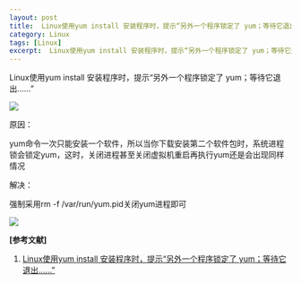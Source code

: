 ```yaml
---
layout: post
title:  Linux使用yum install 安装程序时，提示“另外一个程序锁定了 yum；等待它退出……”
category: Linux
tags: [Linux]
excerpt:  Linux使用yum install 安装程序时，提示“另外一个程序锁定了 yum；等待它退出……”
---
```

	
Linux使用yum install 安装程序时，提示“另外一个程序锁定了 yum；等待它退出……”

![](http://www.nangongyibin.com/assets/images/Linux/207.png)


原因：　　

yum命令一次只能安装一个软件，所以当你下载安装第二个软件包时，系统进程锁会锁定yum，这时，关闭进程甚至关闭虚拟机重启再执行yum还是会出现同样情况

解决：

强制采用rm -f /var/run/yum.pid关闭yum进程即可

![](http://www.nangongyibin.com/assets/images/Linux/208.png)

**[参考文献]**

1. [Linux使用yum install 安装程序时，提示“另外一个程序锁定了 yum；等待它退出……”](https://www.cnblogs.com/qf123/p/9909790.html "Linux使用yum install 安装程序时，提示“另外一个程序锁定了 yum；等待它退出……”")



